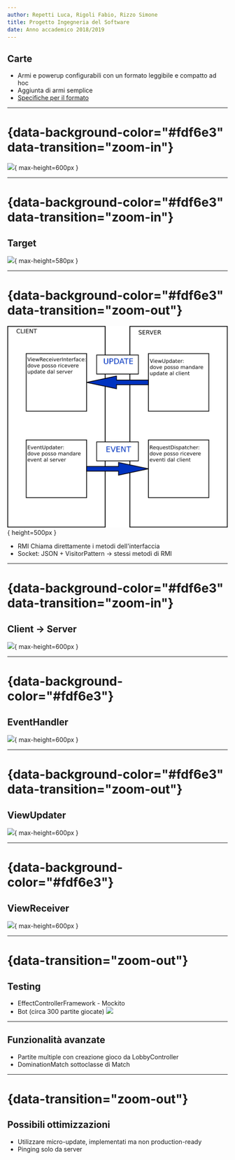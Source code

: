 ```yaml
---
author: Repetti Luca, Rigoli Fabio, Rizzo Simone
title: Progetto Ingegneria del Software
date: Anno accademico 2018/2019
---
```


## Carte
- Armi e powerup configurabili con un formato leggibile e compatto ad hoc
- Aggiunta di armi semplice
- [Specifiche per il formato](https://bebaruba.tk/adrenalina/btl.html)

---

# {data-background-color="#fdf6e3" data-transition="zoom-in"}
![](uml/effect.png){ max-height=600px }

---

# {data-background-color="#fdf6e3" data-transition="zoom-in"}
## Target
![](uml/target.png){ max-height=580px }

---

# {data-background-color="#fdf6e3" data-transition="zoom-out"}
![](images/network.png){ height=500px }

- RMI Chiama direttamente i metodi dell'interfaccia
- Socket: JSON + VisitorPattern -> stessi metodi di RMI

---

# {data-background-color="#fdf6e3" data-transition="zoom-in"}
## Client → Server
![](uml/client2server.png){ max-height=600px }


---

# {data-background-color="#fdf6e3"}
## EventHandler
![](uml/eventhandler.png){ max-height=600px }

---

# {data-background-color="#fdf6e3" data-transition="zoom-out"}
## ViewUpdater
![](uml/ViewUpdater.png){ max-height=600px }

---

# {data-background-color="#fdf6e3"}
## ViewReceiver
![](uml/ViewReceiver.png){ max-height=600px }

---

# {data-transition="zoom-out"}
## Testing
- EffectControllerFramework - Mockito
- Bot (circa 300 partite giocate)
![](uml/sonar.jpg)

---

## Funzionalità avanzate
- Partite multiple con creazione gioco da LobbyController
- DominationMatch sottoclasse di Match

---

# {data-transition="zoom-out"}
## Possibili ottimizzazioni
- Utilizzare micro-update, implementati ma non production-ready
- Pinging solo da server
